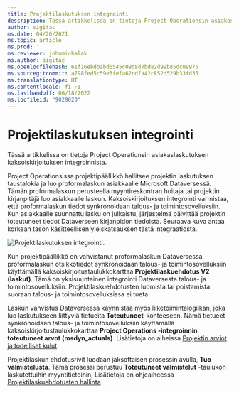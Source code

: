 ```yaml
---
title: Projektilaskutuksen integrointi
description: Tässä artikkelissa on tietoja Project Operationsin asiakaslaskutuksen kaksoiskirjoituksen integroinnista.
author: sigitac
ms.date: 04/26/2021
ms.topic: article
ms.prod: ''
ms.reviewer: johnmichalak
ms.author: sigitac
ms.openlocfilehash: 61f16ebdbabd6545c09d8d7bd82d99b85dc09975
ms.sourcegitcommit: a798fed5c59e3fefa62cdfa42c852d529b33fd35
ms.translationtype: HT
ms.contentlocale: fi-FI
ms.lasthandoff: 06/18/2022
ms.locfileid: "9029020"
---
```

# <a name="project-invoice-integration"></a>Projektilaskutuksen integrointi

Tässä artikkelissa on tietoja Project Operationsin asiakaslaskutuksen kaksoiskirjoituksen integroinnista.

Project Operationsissa projektipäällikkö hallitsee projektin laskutuksen taustalokia ja luo proformalaskun asiakkaalle Microsoft Dataversessä. Tämän proformalaskun perusteella myyntireskontran hoitaja tai projektin kirjanpitäjä luo asiakkaalle laskun. Kaksoiskirjoituksen integrointi varmistaa, että proformalaskun tiedot synkronoidaan talous- ja toimintosovelluksiin. Kun asiakkaalle suunnattu lasku on julkaistu, järjestelmä päivittää projektin toteutuneet tiedot Dataverseen kirjanpidon tiedoista. Seuraava kuva antaa korkean tason käsitteellisen yleiskatsauksen tästä integraatiosta.

   ![Projektilaskutuksen integrointi.](./media/DW5Invoicing.png)

Kun projektipäällikkö on vahvistanut proformalaskun Dataversessa, proformalaskun otsikkotiedot synkronoidaan talous- ja toimintosovelluksiin käyttämällä kaksoiskirjoitustaulukkokarttaa **Projektilaskuehdotus V2 (laskut)**. Tämä on yksisuuntainen integrointi Dataversesta talous- ja toimintosovelluksiin. Projektilaskuehdotusten luomista tai poistamista suoraan talous- ja toimintosovelluksissa ei tueta.

Laskun vahvistus Dataversessä käynnistää myös liiketoimintalogiikan, joka luo laskutukseen liittyviä tietueita **Toteutuneet**-kohteeseen. Nämä tietueet synkronoidaan talous- ja toimintosovelluksiin käyttämällä kaksoiskirjoitustaulukkokarttaa **Project Operations -integroinnin toteutuneet arvot (msdyn\_actuals)**. Lisätietoja on aiheissa [Projektin arviot ja todelliset kulut](resource-dual-write-estimates-actuals.md). 

Projektilaskun ehdotusrivit luodaan jaksottaisen prosessin avulla, **Tuo valmistelusta**. Tämä prosessi perustuu **Toteutuneet valmistelut** -taulukon laskutettuihin myyntitietoihin, Lisätietoja on ohjeaiheessa [Projektilaskuehdotusten hallinta](../invoicing/format-update-project-invoice-proposals.md#create-project-invoice-proposals). 
